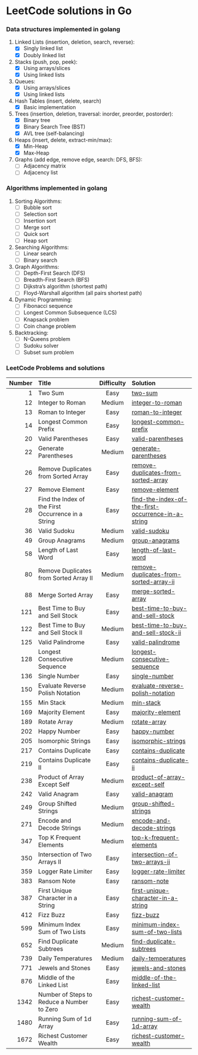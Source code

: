 # LeetCode solutions in Go

### Data structures implemented in golang

1. Linked Lists (insertion, deletion, search, reverse):
    - [x] Singly linked list
    - [x] Doubly linked list
2. Stacks (push, pop, peek):
    - [x] Using arrays/slices
    - [x] Using linked lists
3. Queues:
    - [x] Using arrays/slices
    - [x] Using linked lists
4. Hash Tables (insert, delete, search)
    - [x] Basic implementation
5. Trees (insertion, deletion, traversal: inorder, preorder, postorder):
    - [x] Binary tree
    - [x] Binary Search Tree (BST)
    - [x] AVL tree (self-balancing)
6. Heaps (insert, delete, extract-min/max):
    - [x] Min-Heap
    - [x] Max-Heap
7. Graphs (add edge, remove edge, search: DFS, BFS):
    - [ ] Adjacency matrix
    - [ ] Adjacency list

### Algorithms implemented in golang

1. Sorting Algorithms:
    - [ ] Bubble sort
    - [ ] Selection sort
    - [ ] Insertion sort
    - [ ] Merge sort
    - [ ] Quick sort
    - [ ] Heap sort
2. Searching Algorithms:
    - [ ] Linear search
    - [ ] Binary search
3. Graph Algorithms:
    - [ ] Depth-First Search (DFS)
    - [ ] Breadth-First Search (BFS)
    - [ ] Dijkstra’s algorithm (shortest path)
    - [ ] Floyd-Warshall algorithm (all pairs shortest path)
4. Dynamic Programming:
    - [ ] Fibonacci sequence
    - [ ] Longest Common Subsequence (LCS)
    - [ ] Knapsack problem
    - [ ] Coin change problem
5. Backtracking:
    - [ ] N-Queens problem
    - [ ] Sudoku solver
    - [ ] Subset sum problem

### LeetCode Problems and solutions

| Number | Title                                              | Difficulty | Solution                                                                                                                    |
|-------:|:---------------------------------------------------|:----------:|:----------------------------------------------------------------------------------------------------------------------------|
|      1 | Two Sum                                            |    Easy    | [two-sum](leetcode-solutions/two-sum)                                                                                       |
|     12 | Integer to Roman                                   |   Medium   | [integer-to-roman](leetcode-solutions/integer-to-roman)                                                                     |
|     13 | Roman to Integer                                   |    Easy    | [roman-to-integer](leetcode-solutions/roman-to-integer)                                                                     |
|     14 | Longest Common Prefix                              |    Easy    | [longest-common-prefix](leetcode-solutions/longest-common-prefix)                                                           |
|     20 | Valid Parentheses                                  |    Easy    | [valid-parentheses](leetcode-solutions/valid-parentheses)                                                                   |
|     22 | Generate Parentheses                               |   Medium   | [generate-parentheses](leetcode-solutions/generate-parentheses)                                                             |
|     26 | Remove Duplicates from Sorted Array                |    Easy    | [remove-duplicates-from-sorted-array](leetcode-solutions/remove-duplicates-from-sorted-array)                               |
|     27 | Remove Element                                     |    Easy    | [remove-element](leetcode-solutions/remove-element)                                                                         |
|     28 | Find the Index of the First Occurrence in a String |    Easy    | [find-the-index-of-the-first-occurrence-in-a-string](leetcode-solutions/find-the-index-of-the-first-occurrence-in-a-string) |
|     36 | Valid Sudoku                                       |   Medium   | [valid-sudoku](leetcode-solutions/valid-sudoku)                                                                             |
|     49 | Group Anagrams                                     |   Medium   | [group-anagrams](leetcode-solutions/group-anagrams)                                                                         |
|     58 | Length of Last Word                                |    Easy    | [length-of-last-word](leetcode-solutions/length-of-last-word)                                                               |
|     80 | Remove Duplicates from Sorted Array II             |   Medium   | [remove-duplicates-from-sorted-array-ii](leetcode-solutions/remove-duplicates-from-sorted-array-ii)                         |
|     88 | Merge Sorted Array                                 |    Easy    | [merge-sorted-array](leetcode-solutions/merge-sorted-array)                                                                 |
|    121 | Best Time to Buy and Sell Stock                    |    Easy    | [best-time-to-buy-and-sell-stock](leetcode-solutions/best-time-to-buy-and-sell-stock)                                       |
|    122 | Best Time to Buy and Sell Stock II                 |   Medium   | [best-time-to-buy-and-sell-stock-ii](leetcode-solutions/best-time-to-buy-and-sell-stock-ii)                                 |
|    125 | Valid Palindrome                                   |    Easy    | [valid-palindrome](leetcode-solutions/valid-palindrome)                                                                     |
|    128 | Longest Consecutive Sequence                       |   Medium   | [longest-consecutive-sequence](leetcode-solutions/longest-consecutive-sequence)                                             |
|    136 | Single Number                                      |    Easy    | [single-number](leetcode-solutions/single-number)                                                                           |
|    150 | Evaluate Reverse Polish Notation                   |   Medium   | [evaluate-reverse-polish-notation](leetcode-solutions/evaluate-reverse-polish-notation)                                     |
|    155 | Min Stack                                          |   Medium   | [min-stack](leetcode-solutions/min-stack)                                                                                   |
|    169 | Majority Element                                   |    Easy    | [majority-element](leetcode-solutions/majority-element)                                                                     |
|    189 | Rotate Array                                       |   Medium   | [rotate-array](leetcode-solutions/rotate-array)                                                                             |
|    202 | Happy Number                                       |    Easy    | [happy-number](leetcode-solutions/happy-number)                                                                             |
|    205 | Isomorphic Strings                                 |    Easy    | [isomorphic-strings](leetcode-solutions/isomorphic-strings)                                                                 |
|    217 | Contains Duplicate                                 |    Easy    | [contains-duplicate](leetcode-solutions/contains-duplicate)                                                                 |
|    219 | Contains Duplicate II                              |    Easy    | [contains-duplicate-ii](leetcode-solutions/contains-duplicate-ii)                                                           |
|    238 | Product of Array Except Self                       |   Medium   | [product-of-array-except-self](leetcode-solutions/product-of-array-except-self)                                             |
|    242 | Valid Anagram                                      |    Easy    | [valid-anagram](leetcode-solutions/valid-anagram)                                                                           |
|    249 | Group Shifted Strings                              |   Medium   | [group-shifted-strings](leetcode-solutions/group-shifted-strings)                                                           |
|    271 | Encode and Decode Strings                          |   Medium   | [encode-and-decode-strings](leetcode-solutions/encode-and-decode-strings)                                                   |
|    347 | Top K Frequent Elements                            |   Medium   | [top-k-frequent-elements](leetcode-solutions/top-k-frequent-elements)                                                       |
|    350 | Intersection of Two Arrays II                      |    Easy    | [intersection-of-two-arrays-ii](leetcode-solutions/intersection-of-two-arrays-ii)                                           |
|    359 | Logger Rate Limiter                                |    Easy    | [logger-rate-limiter](leetcode-solutions/logger-rate-limiter)                                                               |
|    383 | Ransom Note                                        |    Easy    | [ransom-note](leetcode-solutions/ransom-note)                                                                               |
|    387 | First Unique Character in a String                 |    Easy    | [first-unique-character-in-a-string](leetcode-solutions/first-unique-character-in-a-string)                                 |
|    412 | Fizz Buzz                                          |    Easy    | [fizz-buzz](leetcode-solutions/fizz-buzz)                                                                                   |
|    599 | Minimum Index Sum of Two Lists                     |    Easy    | [minimum-index-sum-of-two-lists](leetcode-solutions/minimum-index-sum-of-two-lists)                                         |
|    652 | Find Duplicate Subtrees                            |   Medium   | [find-duplicate-subtrees](leetcode-solutions/find-duplicate-subtrees)                                                       |
|    739 | Daily Temperatures                                 |   Medium   | [daily-temperatures](leetcode-solutions/daily-temperatures)                                                                 |
|    771 | Jewels and Stones                                  |    Easy    | [jewels-and-stones](leetcode-solutions/jewels-and-stones)                                                                   |
|    876 | Middle of the Linked List                          |    Easy    | [middle-of-the-linked-list](leetcode-solutions/middle-of-the-linked-list)                                                   |
|   1342 | Number of Steps to Reduce a Number to Zero         |    Easy    | [richest-customer-wealth](leetcode-solutions/richest-customer-wealth)                                                       |
|   1480 | Running Sum of 1d Array                            |    Easy    | [running-sum-of-1d-array](leetcode-solutions/running-sum-of-1d-array)                                                       |
|   1672 | Richest Customer Wealth                            |    Easy    | [richest-customer-wealth](leetcode-solutions/richest-customer-wealth)                                                       |
